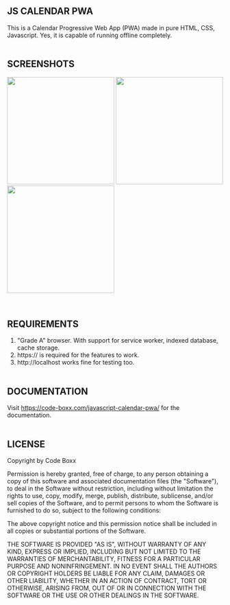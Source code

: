 ## JS CALENDAR PWA
This is a Calendar Progressive Web App (PWA) made in pure HTML, CSS, Javascript. Yes, it is capable of running offline completely.
<br><br>


## SCREENSHOTS
<p float="left">
  <img width="250" style="inline-block" src="https://code-boxx.com/wp-content/uploads/2022/01/js-cal-pwa-1.png">
  <img width="250" style="inline-block" src="https://code-boxx.com/wp-content/uploads/2022/01/js-cal-pwa-2a.png">
  <img width="250" style="inline-block" src="https://code-boxx.com/wp-content/uploads/2022/01/js-cal-pwa-3.png">
</p><br>


## REQUIREMENTS
1) "Grade A" browser. With support for service worker, indexed database, cache storage.
2) https:// is required for the features to work.
3) http://localhost works fine for testing too.
<br><br>


## DOCUMENTATION
Visit https://code-boxx.com/javascript-calendar-pwa/ for the documentation.
<br><br>


## LICENSE
Copyright by Code Boxx

Permission is hereby granted, free of charge, to any person obtaining a copy
of this software and associated documentation files (the "Software"), to deal
in the Software without restriction, including without limitation the rights
to use, copy, modify, merge, publish, distribute, sublicense, and/or sell
copies of the Software, and to permit persons to whom the Software is
furnished to do so, subject to the following conditions:

The above copyright notice and this permission notice shall be included in all
copies or substantial portions of the Software.

THE SOFTWARE IS PROVIDED "AS IS", WITHOUT WARRANTY OF ANY KIND, EXPRESS OR
IMPLIED, INCLUDING BUT NOT LIMITED TO THE WARRANTIES OF MERCHANTABILITY,
FITNESS FOR A PARTICULAR PURPOSE AND NONINFRINGEMENT. IN NO EVENT SHALL THE
AUTHORS OR COPYRIGHT HOLDERS BE LIABLE FOR ANY CLAIM, DAMAGES OR OTHER
LIABILITY, WHETHER IN AN ACTION OF CONTRACT, TORT OR OTHERWISE, ARISING FROM,
OUT OF OR IN CONNECTION WITH THE SOFTWARE OR THE USE OR OTHER DEALINGS IN THE
SOFTWARE.
